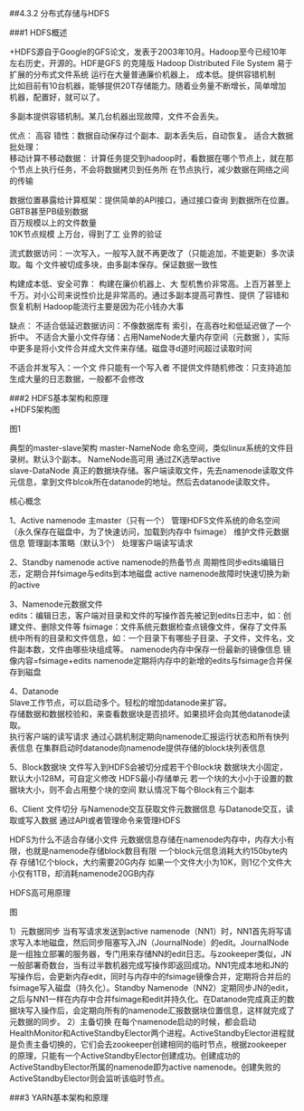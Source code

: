 ##4.3.2 分布式存储与HDFS  


###1 HDFS概述  

+HDFS源自于Google的GFS论文，发表于2003年10月。Hadoop至今已经10年左右历史，开源的。HDF是GFS
的克隆版
Hadoop Distributed File System 易于扩展的分布式文件系统 运行在大量普通廉价机器上，
成本低。提供容错机制  
比如目前有10台机器，能够提供20T存储能力。随着业务量不断增长，简单增加
机器，配置好，就可以了。  

多副本提供容错机制。某几台机器出现故障，文件不会丢失。

优点：
高容
错性：数据自动保存过个副本、副本丢失后，自动恢复。
适合大数据批处理：  
移动计算不移动数据：
计算任务提交到hadoop时，看数据在哪个节点上，就在那个节点上执行任务，不会将数据拷贝到任务所
在节点执行，减少数据在网络之间的传输

数据位置暴露给计算框架：提供简单的API接口，通过接口查询
到数据所在位置。  
GBTB甚至PB级别数据  
百万规模以上的文件数量  
10K节点规模 上万台，得到了工
业界的验证  

流式数据访问：一次写入，一般写入就不再更改了（只能追加，不能更新）多次读取。每
个文件被切成多块，由多副本保存。保证数据一致性  


构建成本低、安全可靠：
构建在廉价机器上、大
型机售价非常高。上百万甚至上千万。对小公司来说性价比是非常高的。通过多副本提高可靠性、提供
了容错和恢复机制
Hadoop能流行主要是因为花小钱办大事

缺点：
不适合低延迟数据访问：不像数据库有
索引，在高吞吐和低延迟做了一个折中。
不适合大量小文件存储：占用NameNode大量内存空间（元数据
），实际中更多是将小文件合并成大文件来存储。磁盘寻d道时间超过读取时间

不适合并发写入：一个文
件只能有一个写入者
不提供文件随机修改：只支持追加  
生成大量的日志数据，一般都不会修改




###2 HDFS基本架构和原理  
+HDFS架构图

图1  

典型的master-slave架构
master-NameNode 命名空间，类似linux系统的文件目录树。默认3个副本。 NameNode高可用  通过ZK选举active  
slave-DataNode 真正的数据块存储。客户端读取文件，先去namenode读取文件元信息，拿到文件blcok所在datanode的地址。然后去datanode读取文件。  

核心概念  

1、Active namenode
主master（只有一个）
管理HDFS文件系统的命名空间（永久保存在磁盘中，为了快速访问，加载到内存中 fsimage）
维护文件元数据信息
管理副本策略（默认3个）
处理客户端读写请求

2、Standby namenode
active namenode的热备节点
周期性同步edits编辑日志，定期合并fsimage与edits到本地磁盘
active namenode故障时快速切换为新的active  

3、Namenode元数据文件  
edits：编辑日志，客户端对目录和文件的写操作首先被记到edits日志中，如：创建文件、删除文件等
fsimage：文件系统元数据检查点镜像文件，保存了文件系统中所有的目录和文件信息，如：一个目录下有哪些子目录、子文件，文件名，文件副本数，文件由哪些块组成等。
namenode内存中保存一份最新的镜像信息 镜像内容=fsimage+edits
namenode定期将内存中的新增的edits与fsimage合并保存到磁盘

4、Datanode  
Slave工作节点，可以启动多个。轻松的增加datanode来扩容。  
存储数据和数据校验和，来查看数据块是否损坏。如果损坏会向其他datanode读取。  
执行客户端的读写请求
通过心跳机制定期向namenode汇报运行状态和所有快列表信息
在集群启动时datanode向namenode提供存储的block块列表信息  

5、Block数据块
文件写入到HDFS会被切分成若干个Block块
数据块大小固定，默认大小128M，可自定义修改
HDFS最小存储单元
若一个块的大小小于设置的数据块大小，则不会占用整个块的空间
默认情况下每个Block有三个副本

6、Client
文件切分
与Namenode交互获取文件元数据信息
与Datanode交互，读取或写入数据
通过API或者管理命令来管理HDFS

HDFS为什么不适合存储小文件
元数据信息存储在namenode内存中，内存大小有限，也就是namenode存储block数目有限
一个block元信息消耗大约150byte内存
存储1亿个block，大约需要20G内存
如果一个文件大小为10K，则1亿个文件大小仅有1TB，却消耗namenode20GB内存

HDFS高可用原理

图

1）元数据同步
当有写请求发送到active namenode（NN1）时，NN1首先将写请求写入本地磁盘，然后同步阻塞写入JN（JournalNode）的edit。JournalNode是一组独立部署的服务器，专门用来存储NN的edit日志。与zookeeper类似，JN一般部署奇数台，当有过半数机器完成写操作即返回成功。NN1完成本地和JN的写操作后，会更新内存edit，同时与内存中的fsimage镜像合并，定期将合并后的fsimage写入磁盘（持久化）。Standby Namenode（NN2）定期同步JN的edit，之后与NN1一样在内存中合并fsimage和edit并持久化。在Datanode完成真正的数据块写入操作后，会定期向所有的namenode汇报数据块位置信息，这样就完成了元数据的同步。
2）主备切换
在每个namenode启动的时候，都会启动HealthMonitor和ActiveStandbyElector两个进程。ActiveStandbyElector进程就是负责主备切换的，它们会去zookeeper创建相同的临时节点，根据zookeeper的原理，只能有一个ActiveStandbyElector创建成功。创建成功的ActiveStandbyElector所属的namenode即为active namenode。创建失败的ActiveStandbyElector则会监听该临时节点。


###3 YARN基本架构和原理








